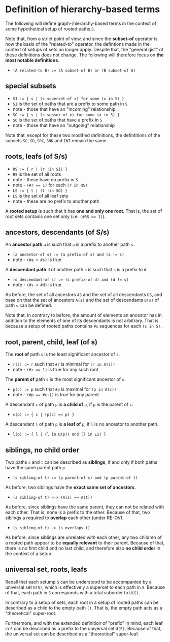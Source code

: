 
<!-- ======================================================================= -->
# Definition of hierarchy-based terms

The following will define graph-/hierarchy-based terms in the context of
some hypothetical setup of rooted paths `S`.

Note that, from a strict point of view, and since the **subset-of** operator
is now the basis of the "related-to" operator, the defintions made in the
context of setups of sets no longer apply. Despite that, the "general gist"
of these definitions does not change. The following will therefore focus on
**the most notable definitions**.

* `(A related-to B) := (A subset-of B) or (B subset-of A)`

<!-- ======================================================================= -->
## special subsets

* `SI := { s | (s superset-of x) for some (x in S) }`
* `SI` is the set of paths that are a prefix to some path in `S`
* note - those that have an "incoming" relationship
* `SO := { s | (s subset-of x) for some (x in S) }`
* `SO` is the set of paths that have a prefix in `S`
* note - those that have an "outgoing" relationship

Note that, except for these two modified definitions, the defintitions
of the subsets `SC`, `SD`, `SRC`, `SNK` and `INT` remain the same.

<!-- ======================================================================= -->
## roots, leafs (of S/s)

* `RS := { r | (r !in SI) }`
* `RS` is the set of all roots
* note - these have no prefix in `S`
* note - `(#r == 1)` for each `(r in RS)`
* `LS := { l | (l !in SO) }`
* `LS` is the set of all leaf sets
* note - these are no prefix to another path

A **rooted setup** is such that it has **one and only one root**.
That is, the set of root sets contains one set only (i.e. `(#RS == 1)`).

<!-- ======================================================================= -->
## ancestors, descendants (of S/s)

An **ancestor path** `a` is such that
`a` is a prefix to another path `s`.

* `(a ancestor-of s) := (a prefix-of s) and (a != s)`
* note - `(#a < #s)` is true

A **descendant path** `d` of another path `s` is such that
`s` is a prefix to `d`.

* `(d descendant-of s) := (s prefix-of d) and (d != s)`
* note - `(#s < #d)` is true

As before, the set of all ancestors `AS` and the set of all descendants `DS`,
and base on that the set of ancestors `A(s)` and the set of descendants `D(s)`
of path `s` can be defined.

Note that, in contrary to before, the amount of elements an ancestor has in
addition to the elements of one of its descendants is not arbitrary. That is
because a setup of rooted paths contains `#s` sequences for each `(s in S)`.

<!-- ======================================================================= -->
## root, parent, child, leaf (of s)

The **root of** path `s` is the least significant ancestor of `s`.

* `r(s) := r` such that `#r` is minimal for `(r in A(s))`
* note - `(#r == 1)` is true for any such root

The **parent of** path `s` is the most significant ancestor of `c`.

* `p(c) := p` such that `#p` is maximal for `(p in A(c))`
* note - `(#p == #c-1)` is true for any parent

A descendant `c` of path `p` is **a child of** `p`,
if `p` is the parent of `c`.

* `c(p) := { c | (p(c) == p) }`

A descendant `l` of path `p` is **a leaf of** `p`,
if `l` is no ancestor to another path.

* `l(p) := { l | (l in D(p)) and (l in LS) }`

<!-- ======================================================================= -->
## siblings, no child order

Two paths `s` and `t` can be described as **siblings**,
if and only if both paths have the same parent path `p`.

* `(s sibling-of t) := (p parent-of s) and (p parent-of t)`

As before, two siblings have the **exact same set of ancestors**.

* `(s sibling-of t) <-> (A(s) == A(t))`

As before, since siblings have the same parent, they can not be related
with each other. That is, none is a prefix to the other. Because of that,
two siblings a required to **overlap** each other (under RE-OV).

* `(s sibling-of t) -> (s overlaps t)`

As before, since siblings are unrelated with each other, any two children
of a rooted path appear to be **equally relevant** to their parent. Because
of that, there is no first child and no last child, and therefore also
**no child order** in the context of a setup.

<!-- ======================================================================= -->
## universal set, roots, leafs

Recall that each setump `S` can be understood to be accompanied by a universal
set `U(S)`, which is effectively a superset to each path in `S`. Because of
that, each path in `S` corresponds with a total suborder to `U(S)`.

In contrary to a setup of sets, each root in a setup of rooted paths can be
described as a child to the empty path `()`. That is, the empty path acts as
a "theoretical" super-root.

Furthermore, and with the extended definition of "prefix" in mind, each leaf
in `S` can be described as a prefix to the universal set `U(S)`. Because of
that, the universal set can be described as a "theoretical" super-leaf.
